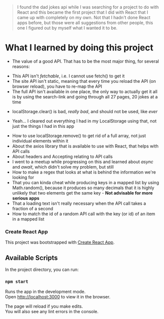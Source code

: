 > I found the dad jokes api while I was searching for a project to do with React and this became the first project that I did with React that I came up with completely on my own. Not that I hadn't done React apps before, but those were all suggestions from other people, this one I figured out by myself what I wanted it to be.

# What I learned by doing this project
* The value of a good API. That has to be the most major thing, for several reasons:
+ This API isn't *fetchable*, i.e. I cannot use fetch() to get it
+ The site API isn't static, meaning that every time you reload the API (on browser reload), you have to re-map the API
+ The full API isn't available in one place, the only way to actually get it all is by using the search-link and going through all 27 pages, 20 jokes at a time
* localStorage.clear() is bad, *really bad*, and should not be used, like *ever*
+ Yeah... I cleared out everything I had in my LocalStorage using that, not just the things I had in this app
* How to use localStorage.remove() to get rid of a full array, not just individual elements within it
* About the axios library that is available to use with React, that helps with API calls
* About headers and Accepting relating to API calls
* I went to a meetup while progressing on this and learned about *async* and *await*, which didn't solve my problem, but still
* How to make a regex that looks at what is behind the information we're looking for
* That you can kinda cheat while producing keys in a mapped list by using Math.random(), because it produces so many decimals that it is highly unlikely that two elements get the same key - **Not advisable for more serious apps**
* That a loading text isn't really necessary when the API call takes a fraction of a second
* How to match the id of a random API call with the key (or id) of an item in a mapped list

### Create React App
This project was bootstrapped with [Create React App](https://github.com/facebook/create-react-app).

## Available Scripts

In the project directory, you can run:

### `npm start`

Runs the app in the development mode.<br>
Open [http://localhost:3000](http://localhost:3000) to view it in the browser.

The page will reload if you make edits.<br>
You will also see any lint errors in the console.
